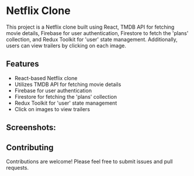 # Netflix Clone

This project is a Netflix clone built using React, TMDB API for fetching movie details, Firebase for user authentication, Firestore to fetch the 'plans' collection, and Redux Toolkit for 'user' state management. Additionally, users can view trailers by clicking on each image.

## Features

- React-based Netflix clone
- Utilizes TMDB API for fetching movie details
- Firebase for user authentication
- Firestore for fetching the 'plans' collection
- Redux Toolkit for 'user' state management
- Click on images to view trailers


## Screenshots:



## Contributing

Contributions are welcome! Please feel free to submit issues and pull requests.
